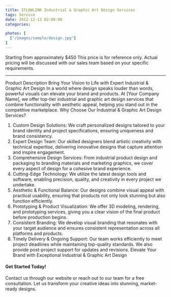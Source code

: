 ```yaml
---
title: IFLOWLINK Industrial & Graphic Art Design Services
tags: Service
date: 2012-12-13 02:00:00
categories: 

photos: [
  ["/images/sample/design.jpg"]
] 
---
```


Starting from approximately $450
This price is for reference only. Actual pricing will be discussed with our sales team based on your specific requirements.
<!--more-->

---

Product Description
Bring Your Vision to Life with Expert Industrial & Graphic Art Design
In a world where design speaks louder than words, powerful visuals can elevate your brand and products. At [Your Company Name], we offer top-tier industrial and graphic art design services that combine functionality with aesthetic appeal, helping you stand out in the competitive marketplace.
Why Choose Our Industrial & Graphic Art Design Services?
1. Custom Design Solutions:
We craft personalized designs tailored to your brand identity and project specifications, ensuring uniqueness and brand consistency.
2. Expert Design Team:
Our skilled designers blend artistic creativity with technical expertise, delivering innovative designs that capture attention and inspire engagement.
3. Comprehensive Design Services:
From industrial product design and packaging to branding materials and marketing graphics, we cover every aspect of design for a cohesive brand experience.
4. Cutting-Edge Technology:
We utilize the latest design tools and software, enabling precision, quality, and creativity in every project we undertake.
5. Aesthetic & Functional Balance:
Our designs combine visual appeal with practical usability, ensuring that products not only look stunning but also function efficiently.
6. Prototyping & Product Visualization:
We offer 3D modeling, rendering, and prototyping services, giving you a clear vision of the final product before production begins.
7. Consistent Branding:
We develop visual branding that resonates with your target audience and ensures consistent representation across all platforms and products.
8. Timely Delivery & Ongoing Support:
Our team works efficiently to meet project deadlines while maintaining top-quality standards. We also provide post-project support for updates and revisions.
Elevate Your Brand with Exceptional Industrial & Graphic Art Design

#### Get Started Today!
Contact us through our website or reach out to our team for a free consultation. Let us transform your creative ideas into stunning, market-ready designs.
